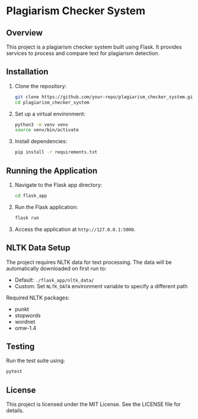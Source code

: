 # Plagiarism Checker System

## Overview
This project is a plagiarism checker system built using Flask. It provides services to process and compare text for plagiarism detection.

## Installation
1. Clone the repository:
   ```bash
   git clone https://github.com/your-repo/plagiarism_checker_system.git
   cd plagiarism_checker_system
   ```

2. Set up a virtual environment:
   ```bash
   python3 -m venv venv
   source venv/bin/activate
   ```

3. Install dependencies:
   ```bash
   pip install -r requirements.txt
   ```

## Running the Application
1. Navigate to the Flask app directory:
   ```bash
   cd flask_app
   ```

2. Run the Flask application:
   ```bash
   flask run
   ```

3. Access the application at `http://127.0.0.1:5000`.

## NLTK Data Setup
The project requires NLTK data for text processing. The data will be automatically downloaded on first run to:
- Default: `./flask_app/nltk_data/`
- Custom: Set `NLTK_DATA` environment variable to specify a different path

Required NLTK packages:
- punkt
- stopwords
- wordnet
- omw-1.4

## Testing
Run the test suite using:
```bash
pytest
```

## License
This project is licensed under the MIT License. See the LICENSE file for details.